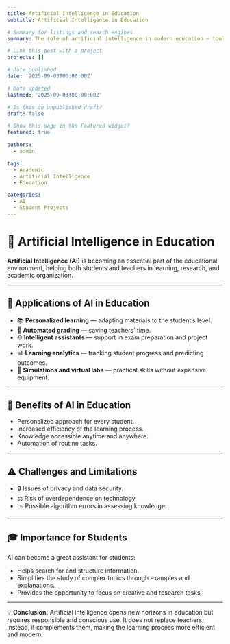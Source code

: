 ```yaml
---
title: Artificial Intelligence in Education
subtitle: Artificial Intelligence in Education

# Summary for listings and search engines
summary: The role of artificial intelligence in modern education — tools, opportunities, and challenges.

# Link this post with a project
projects: []

# Date published
date: '2025-09-03T00:00:00Z'

# Date updated
lastmod: '2025-09-03T00:00:00Z'

# Is this an unpublished draft?
draft: false

# Show this page in the Featured widget?
featured: true

authors:
  - admin

tags:
  - Academic
  - Artificial Intelligence
  - Education

categories:
  - AI
  - Student Projects
---
```


# 🤖 Artificial Intelligence in Education  

**Artificial Intelligence (AI)** is becoming an essential part of the educational environment, helping both students and teachers in learning, research, and academic organization.  

---

## 🔧 Applications of AI in Education  

- 📚 **Personalized learning** — adapting materials to the student’s level.  
- 📝 **Automated grading** — saving teachers’ time.  
- 🌐 **Intelligent assistants** — support in exam preparation and project work.  
- 📊 **Learning analytics** — tracking student progress and predicting outcomes.  
- 🧠 **Simulations and virtual labs** — practical skills without expensive equipment.  

---

## 🚀 Benefits of AI in Education  

- Personalized approach for every student.  
- Increased efficiency of the learning process.  
- Knowledge accessible anytime and anywhere.  
- Automation of routine tasks.  

---

## ⚠️ Challenges and Limitations  

- 🔒 Issues of privacy and data security.  
- ⚖️ Risk of overdependence on technology.  
- 📉 Possible algorithm errors in assessing knowledge.  

---

## 🎓 Importance for Students  

AI can become a great assistant for students:  
- Helps search for and structure information.  
- Simplifies the study of complex topics through examples and explanations.  
- Provides the opportunity to focus on creative and research tasks.  

---

💡 **Conclusion:** Artificial intelligence opens new horizons in education but requires responsible and conscious use. It does not replace teachers; instead, it complements them, making the learning process more efficient and modern.  

